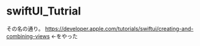 # swiftUI_Tutrial
その名の通り。
https://developer.apple.com/tutorials/swiftui/creating-and-combining-views
←をやった
